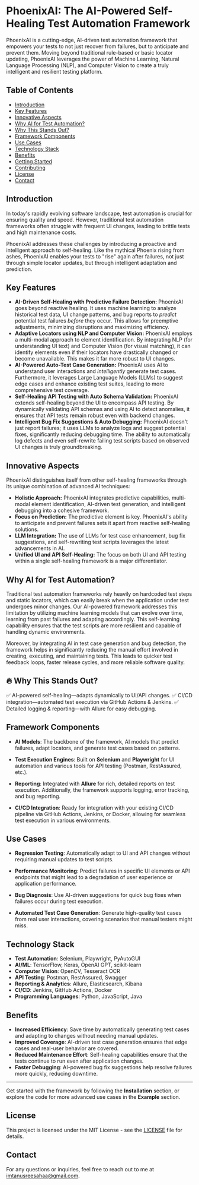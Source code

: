 # PhoenixAI: The AI-Powered Self-Healing Test Automation Framework

PhoenixAI is a cutting-edge, AI-driven test automation framework that empowers your tests to not just recover from failures, but to anticipate and prevent them.  Moving beyond traditional rule-based or basic locator updating, PhoenixAI leverages the power of Machine Learning, Natural Language Processing (NLP), and Computer Vision to create a truly intelligent and resilient testing platform.

## Table of Contents

* [Introduction](#introduction)
* [Key Features](#key-features)
* [Innovative Aspects](#innovative-aspects)
* [Why AI for Test Automation?](#why-ai-for-test-automation)
* [Why This Stands Out?](#why-this-stands-out)
* [Framework Components](#framework-components)
* [Use Cases](#use-cases)
* [Technology Stack](#technology-stack)
* [Benefits](#benefits)
* [Getting Started](#getting-started)
* [Contributing](#contributing)
* [License](#license)
* [Contact](#contact)


## Introduction

In today's rapidly evolving software landscape, test automation is crucial for ensuring quality and speed.  However, traditional test automation frameworks often struggle with frequent UI changes, leading to brittle tests and high maintenance costs. 

PhoenixAI addresses these challenges by introducing a proactive and intelligent approach to self-healing.  Like the mythical Phoenix rising from ashes, PhoenixAI enables your tests to "rise" again after failures, not just through simple locator updates, but through intelligent adaptation and prediction.

## Key Features

* **AI-Driven Self-Healing with Predictive Failure Detection:**  PhoenixAI goes beyond reactive healing. It uses machine learning to analyze historical test data, UI change patterns, and bug reports to *predict* potential test failures *before* they occur. This allows for preemptive adjustments, minimizing disruptions and maximizing efficiency.
* **Adaptive Locators using NLP and Computer Vision:**  PhoenixAI employs a multi-modal approach to element identification.  By integrating NLP (for understanding UI text) and Computer Vision (for visual matching), it can identify elements even if their locators have drastically changed or become unavailable. This makes it far more robust to UI changes.
* **AI-Powered Auto-Test Case Generation:**  PhoenixAI uses AI to understand user interactions and *intelligently* generate test cases. Furthermore, it leverages Large Language Models (LLMs) to suggest edge cases and enhance existing test suites, leading to more comprehensive test coverage.
* **Self-Healing API Testing with Auto Schema Validation:**  PhoenixAI extends self-healing beyond the UI to encompass API testing. By dynamically validating API schemas and using AI to detect anomalies, it ensures that API tests remain robust even with backend changes.
* **Intelligent Bug Fix Suggestions & Auto Debugging:**  PhoenixAI doesn't just report failures; it uses LLMs to analyze logs and suggest potential fixes, significantly reducing debugging time. The ability to automatically log defects and even self-rewrite failing test scripts based on observed UI changes is truly groundbreaking.

## Innovative Aspects

PhoenixAI distinguishes itself from other self-healing frameworks through its unique combination of advanced AI techniques:

* **Holistic Approach:** PhoenixAI integrates predictive capabilities, multi-modal element identification, AI-driven test generation, and intelligent debugging into a cohesive framework.
* **Focus on Prediction:** The predictive element is key. PhoenixAI's ability to anticipate and prevent failures sets it apart from reactive self-healing solutions.
* **LLM Integration:** The use of LLMs for test case enhancement, bug fix suggestions, and self-rewriting test scripts leverages the latest advancements in AI.
* **Unified UI and API Self-Healing:** The focus on both UI and API testing within a single self-healing framework is a major differentiator.


## Why AI for Test Automation?

Traditional test automation frameworks rely heavily on hardcoded test steps and static locators, which can easily break when the application under test undergoes minor changes. Our AI-powered framework addresses this limitation by utilizing machine learning models that can evolve over time, learning from past failures and adapting accordingly. This self-learning capability ensures that the test scripts are more resilient and capable of handling dynamic environments.

Moreover, by integrating AI in test case generation and bug detection, the framework helps in significantly reducing the manual effort involved in creating, executing, and maintaining tests. This leads to quicker test feedback loops, faster release cycles, and more reliable software quality.

## 🔥 Why This Stands Out?
✅ AI-powered self-healing—adapts dynamically to UI/API changes.
✅ CI/CD integration—automated test execution via GitHub Actions & Jenkins.
✅ Detailed logging & reporting—with Allure for easy debugging.

## Framework Components

- **AI Models**: The backbone of the framework, AI models that predict failures, adapt locators, and generate test cases based on patterns.
  
- **Test Execution Engines**: Built on **Selenium** and **Playwright** for UI automation and various tools for API testing (Postman, RestAssured, etc.).

- **Reporting**: Integrated with **Allure** for rich, detailed reports on test execution. Additionally, the framework supports logging, error tracking, and bug reporting.

- **CI/CD Integration**: Ready for integration with your existing CI/CD pipeline via GitHub Actions, Jenkins, or Docker, allowing for seamless test execution in various environments.

## Use Cases

- **Regression Testing**: Automatically adapt to UI and API changes without requiring manual updates to test scripts.
  
- **Performance Monitoring**: Predict failures in specific UI elements or API endpoints that might lead to a degradation of user experience or application performance.

- **Bug Diagnosis**: Use AI-driven suggestions for quick bug fixes when failures occur during test execution.

- **Automated Test Case Generation**: Generate high-quality test cases from real user interactions, covering scenarios that manual testers might miss.

## Technology Stack

- **Test Automation**: Selenium, Playwright, PyAutoGUI
- **AI/ML**: TensorFlow, Keras, OpenAI GPT, scikit-learn
- **Computer Vision**: OpenCV, Tesseract OCR
- **API Testing**: Postman, RestAssured, Swagger
- **Reporting & Analytics**: Allure, Elasticsearch, Kibana
- **CI/CD**: Jenkins, GitHub Actions, Docker
- **Programming Languages**: Python, JavaScript, Java

## Benefits

- **Increased Efficiency**: Save time by automatically generating test cases and adapting to changes without needing manual updates.
- **Improved Coverage**: AI-driven test case generation ensures that edge cases and real-user behavior are covered.
- **Reduced Maintenance Effort**: Self-healing capabilities ensure that the tests continue to run even after application changes.
- **Faster Debugging**: AI-powered bug fix suggestions help resolve failures more quickly, reducing downtime.



---

Get started with the framework by following the **Installation** section, or explore the code for more advanced use cases in the **Example** section.


## License

This project is licensed under the MIT License - see the [LICENSE](LICENSE) file for details.

## Contact

For any questions or inquiries, feel free to reach out to me at [imtanusreesahaa@gmail.com](mailto:imtanusreesahaa@gmail.com).

